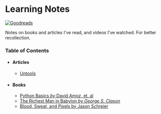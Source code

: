 # Learning Notes

[<img alt="Goodreads" src="https://img.shields.io/badge/Goodreads-beige?style=for-the-badge&logo=goodreads&logoColor=black">](https://www.goodreads.com/ghass_shah/)

Notes on books and articles I've read, and videos I've watched. For better recollection.

### Table of Contents

- #### Articles

  - [Untools](./Articles/Untools.md)

- #### Books

  - [Python Basics *by* David Amoz, et. al](./Books/PythonBasics.md)
  - [The Richest Man in Babylon *by George S. Clason*](./Books/TheRichestManInBabylon.md)
  - [Blood, Sweat, and Pixels by Jason Schreier](./Books/BloodSweatandPixels.md)